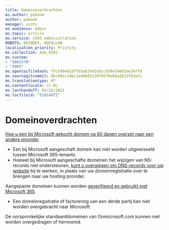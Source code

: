 ```yaml
---
title: Domeinoverdrachten
ms.author: pebaum
author: pebaum
manager: scotv
ms.audience: Admin
ms.topic: article
ms.service: o365-administration
ROBOTS: NOINDEX, NOFOLLOW
localization_priority: Priority
ms.collection: Adm_O365
ms.custom:
- "9002570"
- "4985"
ms.openlocfilehash: ffc549e81dff85ab3e91ddccd50e54603ee24ff0
ms.sourcegitcommit: 8bc60ec34bc1e40685e3976576e04a2623f63a7c
ms.translationtype: HT
ms.contentlocale: nl-NL
ms.lasthandoff: 04/15/2021
ms.locfileid: "51814872"
---
```

# <a name="domain-transfers"></a>Domeinoverdrachten

[Hoe u een bij Microsoft gekocht domein na 60 dagen overzet naar een andere provider](https://docs.microsoft.com/microsoft-365/admin/get-help-with-domains/transfer-a-domain-from-microsoft-to-another-host).

- Een bij Microsoft aangeschaft domein kan niet worden uitgewisseld tussen Microsoft 365-tenants.
- Hoewel bij Microsoft aangeschafte domeinen het wijzigen van NS-records niet ondersteunen, [kunt u overwegen om DNS-records voor uw website](https://docs.microsoft.com/microsoft-365/admin/dns/update-dns-records-to-retain-current-hosting-provider?view=o365-worldwide) bij te werken, in plaats van uw domeinregistratie over te brengen naar uw hosting provider.

Aangepaste domeinen kunnen worden [geverifieerd en gebruikt met Microsoft 365](https://docs.microsoft.com/microsoft-365/admin/setup/add-domain?view=o365-worldwide).

- Een domeinregistratie of facturering van een derde partij kan niet worden overgebracht naar Microsoft.

De oorspronkelijke standaarddomeinen van Onmicrosoft.com kunnen niet worden overgedragen of hernoemd.
